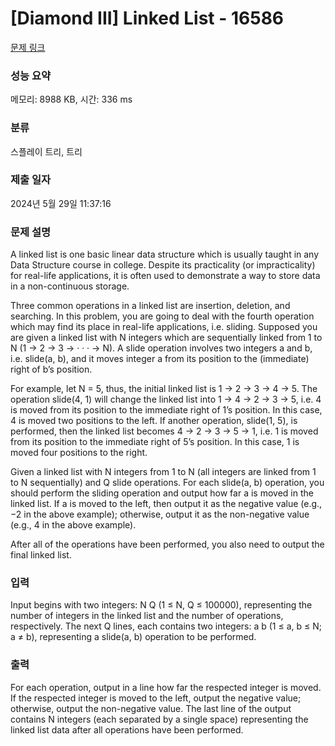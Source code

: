 # [Diamond III] Linked List - 16586 

[문제 링크](https://www.acmicpc.net/problem/16586) 

### 성능 요약

메모리: 8988 KB, 시간: 336 ms

### 분류

스플레이 트리, 트리

### 제출 일자

2024년 5월 29일 11:37:16

### 문제 설명

<p>A linked list is one basic linear data structure which is usually taught in any Data Structure course in college. Despite its practicality (or impracticality) for real-life applications, it is often used to demonstrate a way to store data in a non-continuous storage.</p>

<p>Three common operations in a linked list are insertion, deletion, and searching. In this problem, you are going to deal with the fourth operation which may find its place in real-life applications, i.e. sliding. Supposed you are given a linked list with N integers which are sequentially linked from 1 to N (1 → 2 → 3 → · · · → N). A slide operation involves two integers a and b, i.e. slide(a, b), and it moves integer a from its position to the (immediate) right of b’s position.</p>

<p>For example, let N = 5, thus, the initial linked list is 1 → 2 → 3 → 4 → 5. The operation slide(4, 1) will change the linked list into 1 → 4 → 2 → 3 → 5, i.e. 4 is moved from its position to the immediate right of 1’s position. In this case, 4 is moved two positions to the left. If another operation, slide(1, 5), is performed, then the linked list becomes 4 → 2 → 3 → 5 → 1, i.e. 1 is moved from its position to the immediate right of 5’s position. In this case, 1 is moved four positions to the right.</p>

<p>Given a linked list with N integers from 1 to N (all integers are linked from 1 to N sequentially) and Q slide operations. For each slide(a, b) operation, you should perform the sliding operation and output how far a is moved in the linked list. If a is moved to the left, then output it as the negative value (e.g., −2 in the above example); otherwise, output it as the non-negative value (e.g., 4 in the above example).</p>

<p>After all of the operations have been performed, you also need to output the final linked list.</p>

### 입력 

 <p>Input begins with two integers: N Q (1 ≤ N, Q ≤ 100000), representing the number of integers in the linked list and the number of operations, respectively. The next Q lines, each contains two integers: a b (1 ≤ a, b ≤ N; a ≠ b), representing a slide(a, b) operation to be performed.</p>

### 출력 

 <p>For each operation, output in a line how far the respected integer is moved. If the respected integer is moved to the left, output the negative value; otherwise, output the non-negative value. The last line of the output contains N integers (each separated by a single space) representing the linked list data after all operations have been performed.</p>


